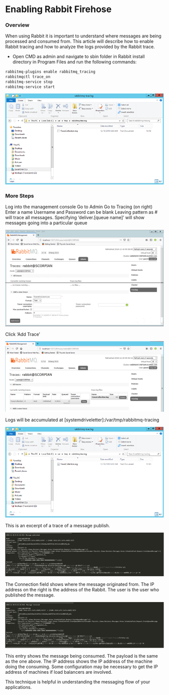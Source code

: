 # Enabling Rabbit Firehose

### Overview
When using Rabbit it is important to understand where messages are being processed and consumed from. This article will describe how to enable Rabbit tracing and how to analyze the logs provided by the Rabbit trace.

- Open CMD as admin and navigate to sbin folder in Rabbit install directory in Program Files and run the following commands:
```dos
rabbitmq-plugins enable rabbitmq_tracing
rabbitmqctl trace_on
rabbitmq-service stop
rabbitmq-service start
```
![CommandLine](images/LogFiles.png "CommandLine")

### More Steps
Log into the management console
Go to Admin
Go to Tracing (on right)
Enter a name
Username and Password can be blank
Leaving pattern as # will trace all messages. Specifying ‘deliver.[queue name]’ will show messages going into a particular queue

![Tracing](images/Tracing.png "Tracing")

Click ‘Add Trace’

![AddTrace](images/AddTrace.png "AddTrace")

Logs will be accumulated at [systemdriveletter]:/var/tmp/rabbitmq-tracing

![Logs](images/LogFiles.png "Logs")

This is an excerpt of a trace of a message publish.

![Publish](images/MessagePublished.png "Publish")

The Connection field shows where the message originated from. The IP address on the right is the address of the Rabbit. The user is the user who published the message.

![Received](images/MessageReceived.png "Received")

This entry shows the message being consumed. The payload is the same as the one above. The IP address shows the IP address of the machine doing the consuming. Some configuration may be necessary to get the IP address of machines if load balancers are involved.

This technique is helpful in understanding the messaging flow of your applications.
